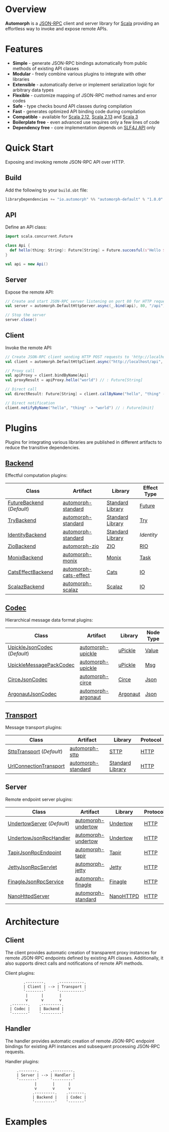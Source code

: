 # Overview

**Automorph** is a [JSON-RPC](https://www.jsonrpc.org/specification) client and server library for [Scala](https://www.scala-lang.org/) providing an effortless way to invoke and expose remote APIs.

# Features

* **Simple** - generate JSON-RPC bindings automatically from public methods of existing API classes
* **Modular** - freely combine various plugins to integrate with other libraries
* **Extensible** - automatically derive or implement serialization logic for arbitrary data types
* **Flexible** - customize mapping of JSON-RPC method names and error codes
* **Safe** - type checks bound API classes during compilation
* **Fast** - generates optimized API binding code during compilation
* **Compatible** - available for [Scala 2.12](https://www.scala-lang.org/news/2.12.0/), [Scala 2.13](https://www.scala-lang.org/news/2.13.0) and [Scala 3](https://dotty.epfl.ch/)
* **Boilerplate free** - even advanced use requires only a few lines of code
* **Dependency free** - core implementation depends on [SLF4J API](http://www.slf4j.org/) only

# Quick Start

Exposing and invoking remote JSON-RPC API over HTTP.

## Build

Add the following to your `build.sbt` file:

```scala
libraryDependencies += "io.automorph" %% "automorph-default" % "1.0.0"
```

## API

Define an API class:

```scala
import scala.concurrent.Future

class Api {
  def hello(thing: String): Future[String] = Future.succesful(s"Hello $thing!")
}

val api = new Api()

```

## Server

Expose the remote API:

```scala
// Create and start JSON-RPC server listening on port 80 for HTTP requests with URL path '/api'
val server = automorph.DefaultHttpServer.async(_.bind(api), 80, "/api")

// Stop the server
server.close()
```

## Client

Invoke the remote API:

```scala
// Create JSON-RPC client sending HTTP POST requests to 'http://localhost/api'
val client = automorph.DefaultHttpClient.async("http://localhost/api", "POST")

// Proxy call
val apiProxy = client.bindByName[Api]
val proxyResult = apiProxy.hello("world") // : Future[String]

// Direct call
val directResult: Future[String] = client.callByName("hello", "thing" -> "world")

// Direct notification
client.notifyByName("hello", "thing" -> "world") // : Future[Unit]

```

# Plugins

Plugins for integrating various libraries are published in different artifacts to reduce the transitive dependencies.

## [Backend](https://www.javadoc.io/doc/io.automorph/automorph-spi_2.13/latest/automorph/spi/Backend.html)

Effectful computation plugins:

| Class | Artifact | Library | Effect Type |
| ---- | --- | --- | --- |
| [FutureBackend](https://www.javadoc.io/doc/io.automorph/automorph-standard_2.13/latest/automorph/backend/FutureBackend.html) (*Default*) | [automorph-standard](https://mvnrepository.com/artifact/io.automorph/automorph-standard) | [Standard Library](https://docs.scala-lang.org/overviews/core/futures.html) | [Future](https://www.scala-lang.org/api/current/scala/concurrent/Future.html) |
| [TryBackend](https://www.javadoc.io/doc/io.automorph/automorph-standard_2.13/latest/automorph/backend/TryBackend.html) | [automorph-standard](https://mvnrepository.com/artifact/io.automorph/automorph-standard) | [Standard Library](https://docs.scala-lang.org/overviews/scala-book/functional-error-handling.html) | [Try](https://www.scala-lang.org/api/2.13.6/scala/util/Try.html) |
| [IdentityBackend](https://www.javadoc.io/doc/io.automorph/automorph-standard_2.13/latest/automorph/backend/IdentityBackend.html) | [automorph-standard](https://mvnrepository.com/artifact/io.automorph/automorph-standard) | [Standard Library](https://www.scala-lang.org/) | *Identity* |
| [ZioBackend](https://www.javadoc.io/doc/io.automorph/automorph-zio_2.13/latest/automorph/backend/ZioBackend.html) | [automorph-zio](https://mvnrepository.com/artifact/io.automorph/automorph-zio) | [ZIO](https://zio.dev/) | [RIO](https://javadoc.io/doc/dev.zio/zio_2.13/latest/zio/RIO$.html) |
| [MonixBackend](https://www.javadoc.io/doc/io.automorph/automorph-monix_2.13/latest/automorph/backend/MonixBackend.html) | [automorph-monix](https://mvnrepository.com/artifact/io.automorph/automorph-monix) | [Monix](https://monix.io/) | [Task](https://monix.io/api/current/monix/eval/Task.html) |
| [CatsEffectBackend](https://www.javadoc.io/doc/io.automorph/automorph-cats-effect_2.13/latest/automorph/backend/CatsEffectBackend.html) | [automorph-cats-effect](https://mvnrepository.com/artifact/io.automorph/automorph-cats-effect) | [Cats](https://typelevel.org/cats-effect/) | [IO](https://www.javadoc.io/doc/org.typelevel/cats-effect_3/latest/cats/effect/IO.html) |
| [ScalazBackend](https://www.javadoc.io/doc/io.automorph/automorph-scalaz_2.13/latest/automorph/backend/ScalazBackend.html) | [automorph-scalaz](https://mvnrepository.com/artifact/io.automorph/automorph-scalaz) | [Scalaz](https://github.com/scalaz) | [IO](https://www.javadoc.io/doc/org.scalaz/scalaz_2.13/latest/scalaz/effect/IO.html) |

## [Codec](https://www.javadoc.io/doc/io.automorph/automorph-spi_2.13/latest/automorph/spi/Codec.html)

Hierarchical message data format plugins:

| Class | Artifact | Library | Node Type |
| ---- | --- | --- | --- |
| [UpickleJsonCodec](https://www.javadoc.io/doc/io.automorph/automorph-upickle_2.13/latest/automorph/codec/json/UpickleJsonCodec.html) (*Default*) | [automorph-upickle](https://mvnrepository.com/artifact/io.automorph/automorph-upickle) | [uPickle](https://github.com/com-lihaoyi/upickle) |[Value](http://com-lihaoyi.github.io/upickle/#uJson) |
| [UpickleMessagePackCodec](https://www.javadoc.io/doc/io.automorph/automorph-upickle_2.13/latest/automorph/codec/messagepack/UpickleMessagePackCodec.html) | [automorph-upickle](https://mvnrepository.com/artifact/io.automorph/automorph-upickle) | [uPickle](https://github.com/com-lihaoyi/upickle) |[Msg](http://com-lihaoyi.github.io/upickle/#uPack) |
| [CirceJsonCodec](https://www.javadoc.io/doc/io.automorph/automorph-circe_2.13/latest/automorph/codec/json/CirceJsonCodec.html) | [automorph-circe](https://mvnrepository.com/artifact/io.automorph/automorph-circe) | [Circe](https://circe.github.io/circe) |[Json](https://circe.github.io/circe/api/io/circe/Json.html) |
| [ArgonautJsonCodec](https://www.javadoc.io/doc/io.automorph/automorph-argonaut_2.13/latest/automorph/codec/json/ArgonautJsonCodec.html) | [automorph-argonaut](https://mvnrepository.com/artifact/io.automorph/automorph-argonaut) | [Argonaut](http://argonaut.io/doc/) |[Json](http://argonaut.io/scaladocs/#argonaut.Json) |

## [Transport](https://www.javadoc.io/doc/io.automorph/automorph-spi_2.13/latest/automorph/spi/Transport.html)

Message transport plugins:

| Class | Artifact | Library | Protocol |
| ---- | --- | --- | --- |
| [SttpTransport](https://www.javadoc.io/doc/io.automorph/automorph-sttp_2.13/latest/automorph/transport/http/SttpTransport.html) (*Default*) | [automorph-sttp](https://mvnrepository.com/artifact/io.automorph/automorph-sttp) | [STTP](https://sttp.softwaremill.com/en/latest/) |[HTTP](https://en.wikipedia.org/wiki/Hypertext_Transfer_Protocol) |
| [UrlConnectionTransport](https://www.javadoc.io/doc/io.automorph/automorph-standard_2.13/latest/automorph/transport/http/UrlConnectionTransport.html) | [automorph-standard](https://mvnrepository.com/artifact/io.automorph/automorph-standard) | [Standard Library](https://docs.oracle.com/javase/8/docs/api/java/net/HttpURLConnection.html) |[HTTP](https://en.wikipedia.org/wiki/Hypertext_Transfer_Protocol) |

## Server

Remote endpoint server plugins:

| Class | Artifact | Library | Protocol |
| ---- | --- | --- | --- |
| [UndertowServer](https://www.javadoc.io/doc/io.automorph/automorph-undertow_2.13/latest/automorph/server/http/UndertowServer.html) (*Default*) | [automorph-undertow](https://mvnrepository.com/artifact/io.automorph/automorph-undertow) | [Undertow](https://undertow.io/) |[HTTP](https://en.wikipedia.org/wiki/Hypertext_Transfer_Protocol) |
| [UndertowJsonRpcHandler](https://www.javadoc.io/doc/io.automorph/automorph-undertow_2.13/latest/automorph/server/http/UndertowJsonRpcHandler.html) | [automorph-undertow](https://mvnrepository.com/artifact/io.automorph/automorph-undertow) | [Undertow](https://undertow.io/) |[HTTP](https://en.wikipedia.org/wiki/Hypertext_Transfer_Protocol) |
| [TapirJsonRpcEndpoint](https://www.javadoc.io/doc/io.automorph/automorph-tapir_2.13/latest/automorph/server/http/TapirJsonRpcEndpoint.html) | [automorph-tapir](https://mvnrepository.com/artifact/io.automorph/automorph-tapir) | [Tapir](https://tapir.softwaremill.com/) |[HTTP](https://en.wikipedia.org/wiki/Hypertext_Transfer_Protocol) |
| [JettyJsonRpcServlet](https://www.javadoc.io/doc/io.automorph/automorph-jetty_2.13/latest/automorph/server/http/JettyJsonRpcServlet.html) | [automorph-jetty](https://mvnrepository.com/artifact/io.automorph/automorph-jetty) | [Jetty](https://www.eclipse.org/jetty/) |[HTTP](https://en.wikipedia.org/wiki/Hypertext_Transfer_Protocol) |
| [FinagleJsonRpcService](https://www.javadoc.io/doc/io.automorph/automorph-finagle_2.13/latest/automorph/server/http/FinagleJsonRpcService.html) | [automorph-finagle](https://mvnrepository.com/artifact/io.automorph/automorph-finagle) | [Finagle](https://twitter.github.io/finagle/) |[HTTP](https://en.wikipedia.org/wiki/Hypertext_Transfer_Protocol) |
| [NanoHttpdServer](https://www.javadoc.io/doc/io.automorph/automorph-standard_2.13/latest/automorph/server/http/NanoHttpdServer.html) | [automorph-standard](https://mvnrepository.com/artifact/io.automorph/automorph-standard) | [NanoHTTPD](https://github.com/NanoHttpd/nanohttpd) |[HTTP](https://en.wikipedia.org/wiki/Hypertext_Transfer_Protocol) |

# Architecture

## Client

The client provides automatic creation of transparent proxy instances for remote JSON-RPC endpoints defined by existing API classes. Additionally, it also supports direct calls and notifications of remote API methods.

Client plugins:

```
        .--------.     .-----------.
        | Client | --> | Transport |
        '--------'     '-----------'
         |      |       |
         v      v       v
  .-------.    .---------.
  | Codec |    | Backend |
  '-------'    '---------'
```

## Handler

The handler provides automatic creation of remote JSON-RPC endpoint bindings for existing API instances and subsequent processing JSON-RPC requests.

Handler plugins:

```
     .--------.     .---------.
     | Server | --> | Handler |
     '--------'     '---------'
             |       |      |
             v       v      v
            .---------.    .-------.
            | Backend |    | Codec |
            '---------'    '-------'
```

# Examples
